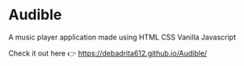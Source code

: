 # Audible
A music player application made using HTML CSS Vanilla Javascript 

Check it out here 👉 https://debadrita612.github.io/Audible/ 
